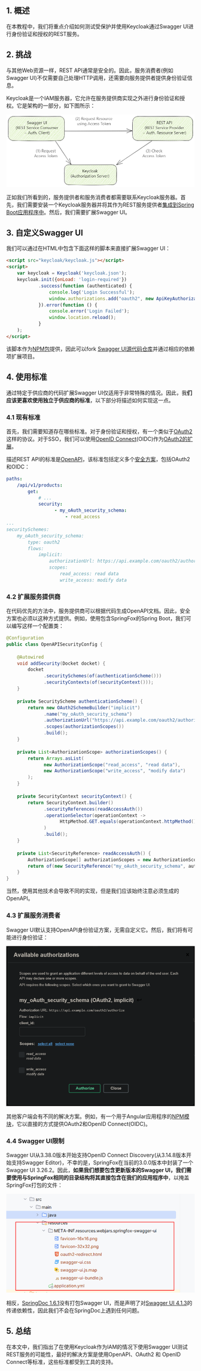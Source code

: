 ## 1. 概述

在本教程中，我们将重点介绍如何测试受保护并使用Keycloak通过Swagger UI进行身份验证和授权的REST服务。

## 2. 挑战

与其他Web资源一样，REST API通常是安全的。因此，服务消费者(例如Swagger UI)不仅需要自己处理HTTP调用，还需要向服务提供者提供身份验证信息。

Keycloak是一个IAM服务器，它允许在服务提供商实现之外进行身份验证和授权。它是架构的一部分，如下图所示：

<img src="../assets/img.png">

正如我们所看到的，服务提供者和服务消费者都需要联系Keycloak服务器。首先，我们需要安装一个Keycloak服务器并将其作为REST服务提供者[集成到Spring Boot应用程序中](https://www.baeldung.com/spring-boot-keycloak)。然后，我们需要扩展Swagger UI。

## 3. 自定义Swagger UI

我们可以通过在HTML中包含下面这样的脚本来直接扩展Swagger UI：

```html
<script src="keycloak/keycloak.js"></script>
<script>
    var keycloak = Keycloak('keycloak.json');
    keycloak.init({onLoad: 'login-required'})
            .success(function (authenticated) {
                console.log('Login Successful');
                window.authorizations.add("oauth2", new ApiKeyAuthorization("Authorization", "Bearer " + keycloak.token, "header"));
            }).error(function () {
                console.error('Login Failed');
                window.location.reload();
            }
    );
</script>
```

该脚本作为[NPM包](https://www.npmjs.com/package/keycloak-js)提供，因此可以fork [Swagger UI源代码仓库](https://github.com/swagger-api/swagger-ui)并通过相应的依赖项扩展项目。

## 4. 使用标准

通过特定于供应商的代码扩展Swagger UI仅适用于非常特殊的情况。因此，我**们应该更喜欢使用独立于供应商的标准**，以下部分将描述如何实现这一点。

### 4.1 现有标准

首先，我们需要知道存在哪些标准。对于身份验证和授权，有一个类似于[OAuth2](https://oauth.net/2/)这样的协议。对于SSO，我们可以使用[OpenID Connect](https://openid.net/connect/)(OIDC)作为[OAuth2的扩展](https://developer.okta.com/blog/2019/10/21/illustrated-guide-to-oauth-and-oidc)。

描述REST API的标准是[OpenAPI](https://www.openapis.org/)，该标准包括定义多个[安全方案](https://swagger.io/docs/specification/authentication)，包括OAuth2和OIDC：

```yaml
paths:
    /api/v1/products:
        get:
            # ...
            security:
                  - my_oAuth_security_schema:
                      - read_access
...
securitySchemes:
    my_oAuth_security_schema:
        type: oauth2
        flows:
            implicit:
                authorizationUrl: https://api.example.com/oauth2/authorize
                scopes:
                    read_access: read data
                    write_access: modify data
```

### 4.2 扩展服务提供商

在代码优先的方法中，服务提供商可以根据代码生成OpenAPI文档。因此，安全方案也必须以这种方式提供。例如，使用包含SpringFox的Spring Boot，我们可以编写这样一个配置类：

```java
@Configuration
public class OpenAPISecurityConfig {

    @Autowired
    void addSecurity(Docket docket) {
        docket
              .securitySchemes(of(authenticationScheme()))
              .securityContexts(of(securityContext()));
    }

    private SecurityScheme authenticationScheme() {
        return new OAuth2SchemeBuilder("implicit")
              .name("my_oAuth_security_schema")
              .authorizationUrl("https://api.example.com/oauth2/authorize")
              .scopes(authorizationScopes())
              .build();
    }

    private List<AuthorizationScope> authorizationScopes() {
        return Arrays.asList(
              new AuthorizationScope("read_access", "read data"),
              new AuthorizationScope("write_access", "modify data")
        );
    }

    private SecurityContext securityContext() {
        return SecurityContext.builder()
              .securityReferences(readAccessAuth())
              .operationSelector(operationContext ->
                    HttpMethod.GET.equals(operationContext.httpMethod())
              )
              .build();
    }

    private List<SecurityReference> readAccessAuth() {
        AuthorizationScope[] authorizationScopes = new AuthorizationScope[] { authorizationScopes().get(0) };
        return of(new SecurityReference("my_oAuth_security_schema", authorizationScopes));
    }
}
```

当然，使用其他技术会导致不同的实现，但是我们应该始终注意必须生成的OpenAPI。

### 4.3 扩展服务消费者

Swagger UI默认支持OpenAPI身份验证方案，无需自定义它。然后，我们将有可能进行身份验证：

<img src="../assets/img_1.png">

其他客户端会有不同的解决方案。例如，有一个用于Angular应用程序的[NPM模块](https://github.com/manfredsteyer/angular-oauth2-oidc)，它以直接的方式提供OAuth2和OpenID Connect(OIDC)。

### 4.4 Swagger UI限制

Swagger UI从3.38.0版本开始支持OpenID Connect Discovery(从3.14.8版本开始支持Swagger Editor)，不幸的是，SpringFox在当前的3.0.0版本中封装了一个Swagger UI 3.26.2。因此，**如果我们想要包含更新版本的Swagger UI，我们需要使用与SpringFox相同的目录结构将其直接包含在我们的应用程序中**，以掩盖SpringFox打包的文件：

<img src="../assets/img_2.png">

相反，[SpringDoc 1.6.1](https://search.maven.org/artifact/org.springdoc/springdoc-openapi-ui/1.6.1/jar)没有打包Swagger UI，而是声明了对[Swagger UI 4.1.3](https://search.maven.org/artifact/org.webjars/swagger-ui/4.1.3/jar)的传递依赖性，因此我们不会在SpringDoc上遇到任何问题。

## 5. 总结

在本文中，我们指出了在使用Keycloak作为IAM的情况下使用Swagger UI测试REST服务的可能性，最好的解决方案是使用OpenAPI、OAuth2 和 OpenID Connect等标准，这些标准都受到工具的支持。